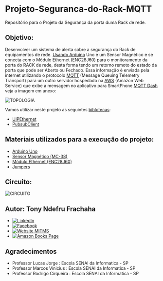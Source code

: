 # Projeto-Seguranca-do-Rack-MQTT
Repositório para o Projeto da Segurança da porta duma Rack de rede.

## Objetivo:

Desenvolver um sistema de alerta sobre a segurança do Rack de equipamentos de rede. [Usando Arduino](https://www.arduino.cc/) Uno e um Sensor Magnético e se conecta com o Módulo Ethernet (ENC28J60) para o monitoramento da porta do RACK de rede, desta forma tendo um retorno remoto do estado da porta que pode ser Aberto ou Fechado. Essa informação é enviada pela internet utilizando o protocolo [MQTT](https://mqtt.org/) (Message Queuing Telemetry Transport) para um outro servidor hospedado na [AWS](https://aws.amazon.com/pt/) (Amazon Web Service) que exibe a mensagem no aplicativo para SmartPhone [MQTT Dash](https://play.google.com/store/apps/details?id=net.routix.mqttdash&hl=pt_BR&gl=US) veja a imagem em anexo:

![TOPOLOGIA](https://github.com/Tony-MITMS/Projeto-Seguranca-do-Rack-MQTT/blob/main/topologia%20do%20projeto.png)

Vamos utilizar neste projeto as seguintes [biblotecas](https://josecintra.com/blog/guia-instalacao-utilizacao-bibliotecas-arduino/):

- [UIPEthernet](https://github.com/UIPEthernet/UIPEthernet)
- [PubsubClient](https://github.com/knolleary/pubsubclient)

## Materiais utilizados para a execução do projeto:

- [Arduino Uno](https://www.arduino.cc/)
- [Sensor Magnético (MC-38)](https://blogmasterwalkershop.com.br/arduino/como-usar-com-arduino-sensor-magnetico-com-fio-para-alarme-mc-38/)
- [Módulo Ethernet (ENC28J60)](https://www.arduino.cc/search?q=M%C3%B3dulo%20Ethernet%20%28ENC28J60%29)
- [Jumpers](https://www.arduino.cc/search?q=jumpers&tab=store)

## Circuito:

![CIRCUITO](https://github.com/Tony-MITMS/Projeto-Seguranca-do-Rack-MQTT/blob/main/Circuito%20do%20projeto.png)

## Autor: Tony Ndefru Frachaha

- [<img alt="LinkedIn" src="https://img.shields.io/badge/linkedin%20-%230077B5.svg?&style=for-the-badge&logo=linkedin&logoColor=white"/>](https://www.linkedin.com/in/tony-ndefru-tony-f-ndefru-b5725b143/)
- [<img alt="Facebook" src="https://img.shields.io/badge/Facebook%20-%231877F2.svg?&style=for-the-badge&logo=Facebook&logoColor=white"/>](https://www.facebook.com/Man-In-The-Mirror-100929294994555)
- [<img alt="Website MITMS" src="https://img.shields.io/badge/Website MITMS-000000?style=for-the-badge&logo=mitms&logoColor=white" />](https://www.maninthemirrors.com/)
- [<img alt="Amazon Books Page" src="https://img.shields.io/badge/Amazon Books Page%20-%23FF9900.svg?&style=for-the-badge&logo=amazon-com&logoColor=white"/>](https://www.amazon.com/Tony-Ndefru-Frachaha/e/B07PJ1DP3D%3Fref=dbs_a_mng_rwt_scns_share)

## Agradecimentos
- Professor Lucas Jorge : Escola SENAI da Informatica - SP
- Professor Marcos Vinicius : Escola SENAI da Informatica - SP
- Professor Rodrigo Cirqueira : Escola SENAI da Informatica - SP
